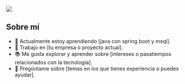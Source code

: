 <div aling="center;">
  <img src=(https://github.com/mayhrina30/mayhrina30/raw/main/Foto%20de%20Perfil%20de%20LinkedIn%20Programador%20Geometrica%20Blanca%20Amarilla.gif))
</div>


## Sobre mí

- 🌱 Actualmente estoy aprendiendo [java con spring boot y msql].
- 💼 Trabajo en [tu empresa o proyecto actual].
- 📚 Me gusta explorar y aprender sobre [intereses o pasatiempos relacionados con la tecnología].
- 💬 Pregúntame sobre [temas en los que tienes experiencia o puedes ayudar].






